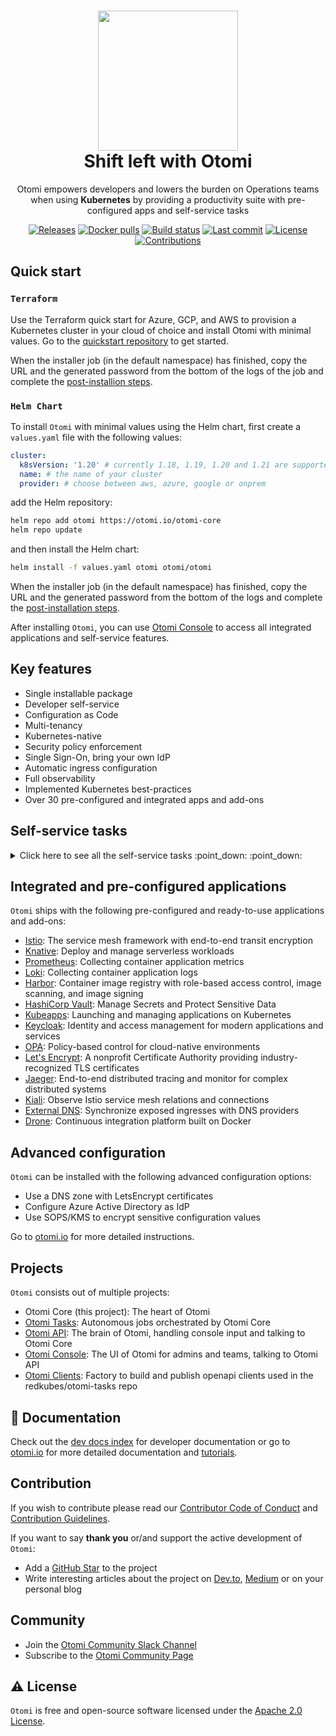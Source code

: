 <h1 align="center">
  <img src="https://otomi.io/img/otomi-logo.svg" width="224px"/><br/>
  Shift left with Otomi
</h1>
<p align="center">Otomi empowers developers and lowers the burden on Operations teams when using <b>Kubernetes</b> by providing a productivity suite with pre-configured apps and self-service tasks</p>

<p align="center">
  <a href="https://github.com/redkubes/otomi-core/releases/"><img alt="Releases" src="https://img.shields.io/github/v/release/redkubes/otomi-core" /></a>
  <a href="https://img.shields.io/docker/pulls/otomi/core"><img alt="Docker pulls" src="https://img.shields.io/docker/pulls/otomi/core" /></a>
  <a href="https://img.shields.io/github/workflow/status/redkubes/otomi-core/Build%20and%20publish%20Docker"><img alt="Build status" src="https://img.shields.io/github/workflow/status/redkubes/otomi-core/Build%20and%20publish%20Docker" /></a>
  <a href="https://img.shields.io/github/last-commit/redkubes/otomi-core"><img alt="Last commit" src="https://img.shields.io/github/last-commit/redkubes/otomi-core" /></a>
  <a href="https://img.shields.io/crates/l/ap"><img alt="License" src="https://img.shields.io/crates/l/ap" /></a>
  <a href="https://img.shields.io/badge/contributions-welcome-orange.svg"><img alt="Contributions" src="https://img.shields.io/badge/contributions-welcome-orange.svg" /></a>
</p>

## Quick start

### `Terraform`

Use the Terraform quick start for Azure, GCP, and AWS to provision a Kubernetes cluster in your cloud of choice and install Otomi with minimal values. Go to the [quickstart repository](https://github.com/redkubes/quickstart) to get started.

When the installer job (in the default namespace) has finished, copy the URL and the generated password from the bottom of the logs of the job and complete the [post-installion steps](https://otomi.io/docs/installation/post-install/).

### `Helm Chart`

To install `Otomi` with minimal values using the Helm chart, first create a `values.yaml` file with the following values:

```yaml
cluster:
  k8sVersion: '1.20' # currently 1.18, 1.19, 1.20 and 1.21 are supported
  name: # the name of your cluster
  provider: # choose between aws, azure, google or onprem
```

add the Helm repository:

```bash
helm repo add otomi https://otomi.io/otomi-core
helm repo update
```

and then install the Helm chart:

```bash
helm install -f values.yaml otomi otomi/otomi
```

When the installer job (in the default namespace) has finished, copy the URL and the generated password from the bottom of the logs and complete the [post-installation steps](https://otomi.io/docs/installation/post-install/).

After installing `Otomi`, you can use [Otomi Console](https://otomi.io/docs/console/) to access all integrated applications and self-service features.

## Key features

- Single installable package
- Developer self-service
- Configuration as Code
- Multi-tenancy
- Kubernetes-native
- Security policy enforcement
- Single Sign-On, bring your own IdP
- Automatic ingress configuration
- Full observability
- Implemented Kubernetes best-practices
- Over 30 pre-configured and integrated apps and add-ons

## Self-service tasks

<details>
  <summary>Click here to see all the self-service tasks :point_down: :point_down:</summary>

### Configure Ingress

<p align="center"><img src="https://github.com/redkubes/otomi-core/blob/readme-update/docs/img/configure-ingress.png" width="100%" align="center" alt="Configure Ingress"></p>
Configure exposure for pre-deployed services with a single click. All ingress resources are automatically created and configured.

### Deploy serverless workloads

<p align="center"><img src="https://github.com/redkubes/otomi-core/blob/readme-update/docs/img/serverless-workloads.png" width="100%" align="center" alt="Configure Ingress"></p>
Use the web UI to deploy Knative serverless workloads without writing any YAML.

### Use Secrets stored in Vault

<p align="center"><img src="https://github.com/redkubes/otomi-core/blob/readme-update/docs/img/secrets.png" width="100%" align="center" alt="Configure Ingress"></p>
Create and manage secrets in HashiCorp Vault, map secrets to the configuration, and use them in Kubernetes

### Create Teams for multi-tenancy

<p align="center"><img src="https://github.com/redkubes/otomi-core/blob/readme-update/docs/img/teams.png" width="100%" align="center" alt="Configure Ingress"></p>
Onboard new development teams or projects within minutes in a comprehensive multi-tenant setup

### Create Jobs and CronJobs

<p align="center"><img src="https://github.com/redkubes/otomi-core/blob/readme-update/docs/img/jobs.png" width="100%" align="center" alt="Configure Ingress"></p>
Use the web UI to create Kubernetes Jobs and Cron Jobs without writing any YAML  

### Configure OIDC authentication

<p align="center"><img src="https://github.com/redkubes/otomi-core/blob/readme-update/docs/img/oidc.png" width="100%" align="center" alt="Configure Ingress"></p>
Use Keycloak as IdP or bring your own IdP and provide role-based access to all integrated apps

### Manage artifacts

<p align="center"><img src="https://github.com/redkubes/otomi-core/blob/readme-update/docs/img/artifacts.png" width="100%" align="center" alt="Configure Ingress"></p>
Get role-based access to Harbor

### Configure Alerting

<p align="center"><img src="https://github.com/redkubes/otomi-core/blob/readme-update/docs/img/alerts.png" width="100%" align="center" alt="Configure Ingress"></p>
Use the web UI to configure alerting endpoints per cluster and per team

### Enforce security policies

<p align="center"><img src="https://github.com/redkubes/otomi-core/blob/readme-update/docs/img/policies.png" width="100%" align="center" alt="Configure Ingress"></p>
Select the security mode and start enforcing security policies 

### Access container metrics

<p align="center"><img src="https://github.com/redkubes/otomi-core/blob/readme-update/docs/img/metrics.png" width="100%" align="center" alt="Configure Ingress"></p>
Get direct access to pre-configured Grafana dashboards

### Configure network policies

<p align="center"><img src="https://github.com/redkubes/otomi-core/blob/readme-update/docs/img/network-policies.png" width="100%" align="center" alt="Configure Ingress"></p>
Use the web UI to configure network access to services between teams or between services in the same team

</details>

## Integrated and pre-configured applications

`Otomi` ships with the following pre-configured and ready-to-use applications and add-ons:

- [Istio](https://istio.io/): The service mesh framework with end-to-end transit encryption
- [Knative](https://knative.dev/): Deploy and manage serverless workloads
- [Prometheus](https://prometheus.io/): Collecting container application metrics
- [Loki](https://grafana.com/oss/loki/): Collecting container application logs
- [Harbor](https://goharbor.io/): Container image registry with role-based access control, image scanning, and image signing
- [HashiCorp Vault](https://www.vaultproject.io/): Manage Secrets and Protect Sensitive Data
- [Kubeapps](https://bitnami.com/kubernetes/kubeapps): Launching and managing applications on Kubernetes
- [Keycloak](https://www.keycloak.org/): Identity and access management for modern applications and services
- [OPA](https://www.openpolicyagent.org/): Policy-based control for cloud-native environments
- [Let's Encrypt](https://letsencrypt.org/): A nonprofit Certificate Authority providing industry-recognized TLS certificates
- [Jaeger](https://www.jaegertracing.io/): End-to-end distributed tracing and monitor for complex distributed systems
- [Kiali](https://kiali.io/): Observe Istio service mesh relations and connections
- [External DNS](https://github.com/kubernetes-sigs/external-dns): Synchronize exposed ingresses with DNS providers
- [Drone](https://www.drone.io/): Continuous integration platform built on Docker

## Advanced configuration

`Otomi` can be installed with the following advanced configuration options:

- Use a DNS zone with LetsEncrypt certificates
- Configure Azure Active Directory as IdP
- Use SOPS/KMS to encrypt sensitive configuration values

Go to [otomi.io](https://otomi.io) for more detailed instructions.

## Projects

`Otomi` consists out of multiple projects:

- Otomi Core (this project): The heart of Otomi
- [Otomi Tasks](https://github.com/redkubes/otomi-tasks): Autonomous jobs orchestrated by Otomi Core
- [Otomi API](https://hub.docker.com/repository/docker/otomi/api): The brain of Otomi, handling console input and talking to Otomi Core
- [Otomi Console](https://hub.docker.com/repository/docker/otomi/console): The UI of Otomi for admins and teams, talking to Otomi API
- [Otomi Clients](https://github.com/redkubes/otomi-clients): Factory to build and publish openapi clients used in the redkubes/otomi-tasks repo

## 📖 Documentation

Check out the [dev docs index](./docs/index.md) for developer documentation or go to [otomi.io](https://otomi.io) for more detailed documentation and [tutorials](https://otomi.io/docs/tutorials/).

## Contribution

If you wish to contribute please read our [Contributor Code of Conduct](https://otomi.io/community/code-of-conduct) and [Contribution Guidelines](https://otomi.io/community/get-involved).

If you want to say **thank you** or/and support the active development of `Otomi`:

- Add a [GitHub Star](https://github.com/redkubes/otomi-core) to the project
- Write interesting articles about the project on [Dev.to](https://dev.to/), [Medium](https://medium.com/) or on your personal blog

## Community

- Join the [Otomi Community Slack Channel](https://otomi.slack.com/signup#/domain-signup)
- Subscribe to the [Otomi Community Page](https://redkubes.com/community/)

## ⚠️ License

`Otomi` is free and open-source software licensed under the [Apache 2.0 License](https://github.com/redkubes/otomi-core/blob/master/LICENSE).
